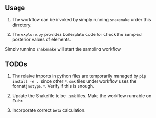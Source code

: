 ## Usage

1. The workflow can be invoked by simply running `snakemake` under this directory.

2. The `explore.py` provides boilerplate code for check the sampled posterior values of elements.

Simply running `snakemake` will start the sampling workflow

## TODOs

1. The relaive imports in python files are temporarily managed by `pip install -e .`, since other `*.smk` files under workflow uses the format`jnotype.*`. Verify if this is enough.

2. Update the Snakefile to be `.smk` files. Make the workflow runnable on Euler.

3. Incorporate correct `beta` calculation.
